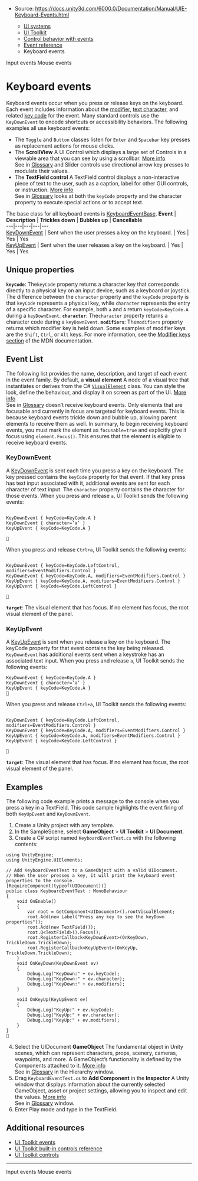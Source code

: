 * Source: https://docs.unity3d.com/6000.0/Documentation/Manual/UIE-Keyboard-Events.html

  * [UI systems](https://docs.unity3d.com/6000.0/Documentation/Manual/UIToolkits.html)
  * [UI Toolkit](https://docs.unity3d.com/6000.0/Documentation/Manual/UIElements.html)
  * [Control behavior with events](https://docs.unity3d.com/6000.0/Documentation/Manual/UIE-Events.html)
  * [Event reference](https://docs.unity3d.com/6000.0/Documentation/Manual/UIE-Events-Reference.html)
  * Keyboard events


[](https://docs.unity3d.com/6000.0/Documentation/Manual/UIE-Input-Events.html)
Input events
[](https://docs.unity3d.com/6000.0/Documentation/Manual/UIE-Mouse-Events.html)
Mouse events
# Keyboard events
Keyboard events occur when you press or release keys on the keyboard. Each event includes information about the [modifier](https://docs.unity3d.com/6000.0/Documentation/ScriptReference/UIElements.KeyboardEventBase_1-modifiers.html), [text character](https://docs.unity3d.com/6000.0/Documentation/ScriptReference/UIElements.KeyboardEventBase_1-character.html), and related [key code](https://docs.unity3d.com/6000.0/Documentation/ScriptReference/UIElements.KeyboardEventBase_1-keyCode.html) for the event.
Many standard controls use the `KeyDownEvent` to encode shortcuts or accessibility behaviors. The following examples all use keyboard events:
  * The `Toggle` and `Button` classes listen for `Enter` and `Spacebar` key presses as replacement actions for mouse clicks.
  * The **ScrollView** A UI Control which displays a large set of Controls in a viewable area that you can see by using a scrollbar. [More info](https://docs.unity3d.com/6000.0/Documentation/Manual/UIE-uxml-element-ScrollView.html)  
See in [Glossary](https://docs.unity3d.com/6000.0/Documentation/Manual/Glossary.html#ScrollView) and Slider controls use directional arrow key presses to modulate their values.
  * The **TextField control** A TextField control displays a non-interactive piece of text to the user, such as a caption, label for other GUI controls, or instruction. [More info](https://docs.unity3d.com/6000.0/Documentation/Manual/gui-Controls.html)  
See in [Glossary](https://docs.unity3d.com/6000.0/Documentation/Manual/Glossary.html#TextFieldcontrol) looks at both the `keyCode` property and the character property to execute special actions or to accept text.


The base class for all keyboard events is [KeyboardEventBase](https://docs.unity3d.com/6000.0/Documentation/ScriptReference/UIElements.KeyboardEventBase_1.html).
**Event** | **Description** | **Trickles down** | **Bubbles up** | **Cancellable**  
---|---|---|---|---  
[KeyDownEvent](https://docs.unity3d.com/6000.0/Documentation/ScriptReference/UIElements.KeyDownEvent.html) | Sent when the user presses a key on the keyboard. | Yes | Yes | Yes  
[KeyUpEvent](https://docs.unity3d.com/6000.0/Documentation/ScriptReference/UIElements.KeyUpEvent.html) | Sent when the user releases a key on the keyboard. | Yes | Yes | Yes  
## Unique properties
**`keyCode`**: The`keyCode` property returns a character key that corresponds directly to a physical key on an input device, such as a keyboard or joystick. The difference between the `character` property and the `keyCode` property is that `keyCode` represents a physical key, while `character` represents the entry of a specific character. For example, both `a` and `A` return `keyCode=KeyCode.A` during a `keyDownEvent`.
**`character`**: The`character` property returns a character code during a `keyDownEvent`.
**`modifiers`**: The`modifiers` property returns which modifier key is held down. Some examples of modifier keys are the `Shift`, `Ctrl`, or `Alt` keys.
For more information, see the [Modifier keys section](https://developer.mozilla.org/en-US/docs/Web/API/KeyboardEvent/key/Key_Values#modifier_keys) of the MDN documentation.
## Event List
The following list provides the name, description, and target of each event in the event family.
By default, a **visual element** A node of a visual tree that instantiates or derives from the C# [`VisualElement`](https://docs.unity3d.com/6000.0/Documentation/ScriptReference/UIElements.VisualElement.html) class. You can style the look, define the behaviour, and display it on screen as part of the UI. [More info](https://docs.unity3d.com/6000.0/Documentation/Manual/UIE-VisualTree.html)  
See in [Glossary](https://docs.unity3d.com/6000.0/Documentation/Manual/Glossary.html#Visualelement) doesn’t receive keyboard events. Only elements that are focusable and currently in focus are targeted for keyboard events. This is because keyboard events trickle down and bubble up, allowing parent elements to receive them as well.
In summary, to begin receiving keyboard events, you must mark the element as `focusable=true` and explicitly give it focus using `element.Focus()`. This ensures that the element is eligible to receive keyboard events.
### KeyDownEvent
A [KeyDownEvent](https://docs.unity3d.com/6000.0/Documentation/ScriptReference/UIElements.KeyDownEvent.html) is sent each time you press a key on the keyboard. The key pressed contains the `keyCode` property for that event. If that key press has text input associated with it, additional events are sent for each character of text input. The `character` property contains the character for those events.
When you press and release `a`, UI Toolkit sends the following events:
```

KeyDownEvent { keyCode=KeyCode.A }
KeyDownEvent { character=’a’ }
KeyUpEvent { keyCode=KeyCode.A }


```

When you press and release `Ctrl+a`, UI Toolkit sends the following events:
```

KeyDownEvent { keyCode=KeyCode.LeftControl, modifiers=EventModifiers.Control }
KeyDownEvent { keyCode=KeyCode.A, modifiers=EventModifiers.Control }
KeyUpEvent { keyCode=KeyCode.A, modifiers=EventModifiers.Control }
KeyUpEvent { keyCode=KeyCode.LeftControl }


```

**`target`**: The visual element that has focus. If no element has focus, the root visual element of the panel.
### KeyUpEvent
A [KeyUpEvent](https://docs.unity3d.com/6000.0/Documentation/ScriptReference/UIElements.KeyUpEvent.html) is sent when you release a key on the keyboard. The keyCode property for that event contains the key being released. `KeyDownEvent` has additional events sent when a keystroke has an associated text input.
When you press and release `a`, UI Toolkit sends the following events:
```
KeyDownEvent { keyCode=KeyCode.A }
KeyDownEvent { character=’a’ }
KeyUpEvent { keyCode=KeyCode.A }

```

When you press and release `Ctrl+a`, UI Toolkit sends the following events:
```

KeyDownEvent { keyCode=KeyCode.LeftControl, modifiers=EventModifiers.Control }
KeyDownEvent { keyCode=KeyCode.A, modifiers=EventModifiers.Control }
KeyUpEvent { keyCode=KeyCode.A, modifiers=EventModifiers.Control }
KeyUpEvent { keyCode=KeyCode.LeftControl }


```

**`target`**: The visual element that has focus. If no element has focus, the root visual element of the panel.
## Examples
The following code example prints a message to the console when you press a key in a TextField. This code sample highlights the event firing of both `KeyUpEvent` and `KeyDownEvent`.
  1. Create a Unity project with any template.
  2. In the SampleScene, select **GameObject** > **UI Toolkit** > **UI Document**.
  3. Create a C# script named `KeyboardEventTest.cs` with the following contents:
```
using UnityEngine;
using UnityEngine.UIElements;

// Add KeyboardEventTest to a GameObject with a valid UIDocument.
// When the user presses a key, it will print the keyboard event properties to the console.
[RequireComponent(typeof(UIDocument))]
public class KeyboardEventTest : MonoBehaviour
{
    void OnEnable()
    {
        var root = GetComponent<UIDocument>().rootVisualElement;
        root.Add(new Label("Press any key to see the keyDown properties"));
        root.Add(new TextField());
        root.Q<TextField>().Focus();
        root.RegisterCallback<KeyDownEvent>(OnKeyDown, TrickleDown.TrickleDown);
        root.RegisterCallback<KeyUpEvent>(OnKeyUp, TrickleDown.TrickleDown);
    }
    void OnKeyDown(KeyDownEvent ev)
    {
        Debug.Log("KeyDown:" + ev.keyCode);
        Debug.Log("KeyDown:" + ev.character);
        Debug.Log("KeyDown:" + ev.modifiers);
    }

    void OnKeyUp(KeyUpEvent ev)
    {
        Debug.Log("KeyUp:" + ev.keyCode);
        Debug.Log("KeyUp:" + ev.character);
        Debug.Log("KeyUp:" + ev.modifiers);
    }
}

```

  4. Select the UIDocument **GameObject** The fundamental object in Unity scenes, which can represent characters, props, scenery, cameras, waypoints, and more. A GameObject’s functionality is defined by the Components attached to it. [More info](https://docs.unity3d.com/6000.0/Documentation/Manual/class-GameObject.html)  
See in [Glossary](https://docs.unity3d.com/6000.0/Documentation/Manual/Glossary.html#GameObject) in the Hierarchy window. 
  5. Drag `KeyboardEventTest.cs` to **Add Component** in the **Inspector** A Unity window that displays information about the currently selected GameObject, asset or project settings, allowing you to inspect and edit the values. [More info](https://docs.unity3d.com/6000.0/Documentation/Manual/UsingTheInspector.html)  
See in [Glossary](https://docs.unity3d.com/6000.0/Documentation/Manual/Glossary.html#Inspector) window. 
  6. Enter Play mode and type in the TextField.


## Additional resources
  * [UI Toolkit events](https://docs.unity3d.com/6000.0/Documentation/Manual/UIE-Events.html)
  * [UI Toolkit built-in controls reference](https://docs.unity3d.com/6000.0/Documentation/Manual/UIE-ElementRef.html#built-in-controls)
  * [UI Toolkit controls](https://docs.unity3d.com/6000.0/Documentation/Manual/UIE-Controls.html)


* * *
[](https://docs.unity3d.com/6000.0/Documentation/Manual/UIE-Input-Events.html)
Input events
[](https://docs.unity3d.com/6000.0/Documentation/Manual/UIE-Mouse-Events.html)
Mouse events
